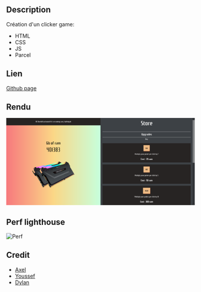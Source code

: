 

## Description

Création d'un clicker game: 
- HTML
- CSS
- JS
- Parcel

## Lien

[Github page](https://codekameleon.github.io/ram-clicker/)

## Rendu

![Rendu](./src/images/rendu.png)

## Perf lighthouse

![Perf](./src/images/perf.png)

## Credit 

- [Axel](https://github.com/codeKameleon)
- [Youssef](https://github.com/YoussefAkanni)
- [Dylan](https://github.com/Dyl-Richardson)
